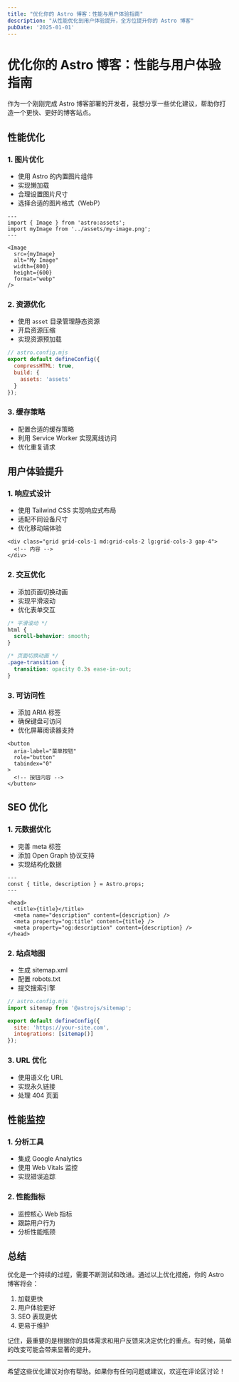 ```yaml
---
title: "优化你的 Astro 博客：性能与用户体验指南"
description: "从性能优化到用户体验提升，全方位提升你的 Astro 博客"
pubDate: '2025-01-01'
---
```


# 优化你的 Astro 博客：性能与用户体验指南

作为一个刚刚完成 Astro 博客部署的开发者，我想分享一些优化建议，帮助你打造一个更快、更好的博客站点。

## 性能优化

### 1. 图片优化
- 使用 Astro 的内置图片组件
- 实现懒加载
- 合理设置图片尺寸
- 选择合适的图片格式（WebP）

```astro
---
import { Image } from 'astro:assets';
import myImage from '../assets/my-image.png';
---

<Image 
  src={myImage} 
  alt="My Image"
  width={800}
  height={600}
  format="webp"
/>
```

### 2. 资源优化
- 使用 `asset` 目录管理静态资源
- 开启资源压缩
- 实现资源预加载

```js
// astro.config.mjs
export default defineConfig({
  compressHTML: true,
  build: {
    assets: 'assets'
  }
});
```

### 3. 缓存策略
- 配置合适的缓存策略
- 利用 Service Worker 实现离线访问
- 优化重复请求

## 用户体验提升

### 1. 响应式设计
- 使用 Tailwind CSS 实现响应式布局
- 适配不同设备尺寸
- 优化移动端体验

```astro
<div class="grid grid-cols-1 md:grid-cols-2 lg:grid-cols-3 gap-4">
  <!-- 内容 -->
</div>
```

### 2. 交互优化
- 添加页面切换动画
- 实现平滑滚动
- 优化表单交互

```css
/* 平滑滚动 */
html {
  scroll-behavior: smooth;
}

/* 页面切换动画 */
.page-transition {
  transition: opacity 0.3s ease-in-out;
}
```

### 3. 可访问性
- 添加 ARIA 标签
- 确保键盘可访问
- 优化屏幕阅读器支持

```astro
<button 
  aria-label="菜单按钮"
  role="button"
  tabindex="0"
>
  <!-- 按钮内容 -->
</button>
```

## SEO 优化

### 1. 元数据优化
- 完善 meta 标签
- 添加 Open Graph 协议支持
- 实现结构化数据

```astro
---
const { title, description } = Astro.props;
---

<head>
  <title>{title}</title>
  <meta name="description" content={description} />
  <meta property="og:title" content={title} />
  <meta property="og:description" content={description} />
</head>
```

### 2. 站点地图
- 生成 sitemap.xml
- 配置 robots.txt
- 提交搜索引擎

```js
// astro.config.mjs
import sitemap from '@astrojs/sitemap';

export default defineConfig({
  site: 'https://your-site.com',
  integrations: [sitemap()]
});
```

### 3. URL 优化
- 使用语义化 URL
- 实现永久链接
- 处理 404 页面

## 性能监控

### 1. 分析工具
- 集成 Google Analytics
- 使用 Web Vitals 监控
- 实现错误追踪

### 2. 性能指标
- 监控核心 Web 指标
- 跟踪用户行为
- 分析性能瓶颈

## 总结

优化是一个持续的过程，需要不断测试和改进。通过以上优化措施，你的 Astro 博客将会：

1. 加载更快
2. 用户体验更好
3. SEO 表现更优
4. 更易于维护

记住，最重要的是根据你的具体需求和用户反馈来决定优化的重点。有时候，简单的改变可能会带来显著的提升。

---

希望这些优化建议对你有帮助。如果你有任何问题或建议，欢迎在评论区讨论！ 